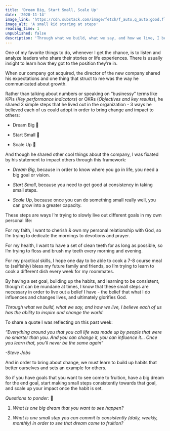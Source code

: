 ```yaml
---
title: 'Dream Big, Start Small, Scale Up'
date: '2020-11-14'
image_link: 'https://cdn.substack.com/image/fetch/f_auto,q_auto:good,fl_progressive:steep/https%3A%2F%2Fbucketeer-e05bbc84-baa3-437e-9518-adb32be77984.s3.amazonaws.com%2Fpublic%2Fimages%2Fc0fc2c78-b6e1-4c07-b4e1-a30adcb0ffd8_3600x2025.jpeg'
image_alt: 'A small kid staring at steps'
reading_time: 1
unpublished: false
description: 'Through what we build, what we say, and how we live, I believe each of us has the ability to inspire and change the world....'
---
```

One of my favorite things to do, whenever I get the chance, is to listen and analyze leaders who share their stories or life experiences. There is usually insight to learn how they got to the position they’re in.

When our company got acquired, the director of the new company shared his expectations and one thing that struct to me was the way he communicated about growth.

Rather than talking about numbers or speaking on “businessy” terms like KPIs (_Key performance indicators_) or OKRs (_Objectives and key results_), he shared 3 simple steps that he lived out in the organization - 3 ways he believed each of us could adopt in order to bring change and impact to others:

- Dream Big 💭

- Start Small 🌱

- Scale Up 🌳

And though he shared other cool things about the company, I was fixated by his statement to impact others through this framework:

- *Dream Big*, because in order to know where you go in life, you need a big goal or vision.

- *Start Small*, because you need to get good at consistency in taking small steps.

- *Scale Up*, because once you can do something small really well, you can grow into a greater capacity.

These steps are ways I’m trying to slowly live out different goals in my own personal life:

For my faith, I want to cherish & own my personal relationship with God, so I’m trying to dedicate the mornings to devotions and prayer.

For my health, I want to have a set of clean teeth for as long as possible, so I’m trying to floss and brush my teeth every morning and evening.

For my practical skills, I hope one day to be able to cook a 7-8 course meal to (selfishly) bless my future family and friends, so I’m trying to learn to cook a different dish every week for my roommates.

By having a set goal, building up the habits, and learning to be consistent, though it can be mundane at times, I know that these small steps are necessary in order to live out a belief I have - the belief that what I do influences and changes lives, and ultimately glorifies God.

*Through what we build, what we say, and how we live, I believe each of us has the ability to inspire and change the world.*

To share a quote I was reflecting on this past week:

_“Everything around you that you call life was made up by people that were no smarter than you. And you can change it, you can influence it… Once you learn that, you'll never be the same again”_

_-Steve Jobs_

And in order to bring about change, we must learn to build up habits that better ourselves and sets an example for others.

So if you have goals that you want to see come to fruition, have a big dream for the end goal, start making small steps consistently towards that goal, and scale up your impact once the habit is set.

_Questions to ponder:_ 🤔

1. _What is one big dream that you want to see happen?_

2. _What is one small step you can commit to consistently (daily, weekly, monthly) in order to see that dream come to fruition?_